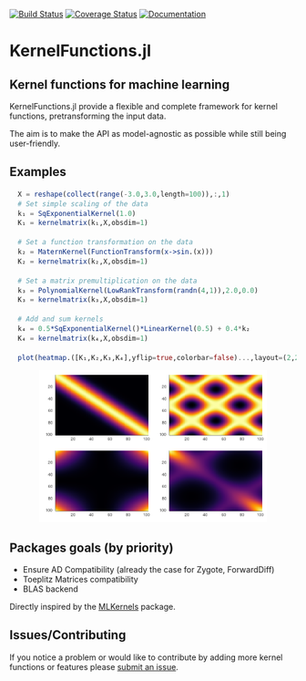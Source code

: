 [![Build Status](https://travis-ci.org/theogf/KernelFunctions.jl.svg?branch=master)](https://travis-ci.org/theogf/KernelFunctions.jl)
[![Coverage Status](https://coveralls.io/repos/github/theogf/KernelFunctions.jl/badge.svg?branch=master)](https://coveralls.io/github/theogf/KernelFunctions.jl?branch=master)
[![Documentation](https://img.shields.io/badge/docs-dev-blue.svg)](https://theogf.github.io/KernelFunctions.jl/dev/)
# KernelFunctions.jl
## Kernel functions for machine learning

KernelFunctions.jl provide a flexible and complete framework for kernel functions, pretransforming the input data.

The aim is to make the API as model-agnostic as possible while still being user-friendly.

## Examples

```julia
  X = reshape(collect(range(-3.0,3.0,length=100)),:,1)
  # Set simple scaling of the data
  k₁ = SqExponentialKernel(1.0)
  K₁ = kernelmatrix(k₁,X,obsdim=1)

  # Set a function transformation on the data
  k₂ = MaternKernel(FunctionTransform(x->sin.(x)))
  K₂ = kernelmatrix(k₂,X,obsdim=1)

  # Set a matrix premultiplication on the data
  k₃ = PolynomialKernel(LowRankTransform(randn(4,1)),2.0,0.0)
  K₃ = kernelmatrix(k₃,X,obsdim=1)

  # Add and sum kernels
  k₄ = 0.5*SqExponentialKernel()*LinearKernel(0.5) + 0.4*k₂
  K₄ = kernelmatrix(k₄,X,obsdim=1)

  plot(heatmap.([K₁,K₂,K₃,K₄],yflip=true,colorbar=false)...,layout=(2,2),title=["K₁" "K₂" "K₃" "K₄"])
```
<p align=center>
  <img src="docs/src/assets/heatmap_combination.png" width=400px>
</p>

## Packages goals (by priority)
- Ensure AD Compatibility (already the case for Zygote, ForwardDiff)
- Toeplitz Matrices compatibility
- BLAS backend

Directly inspired by the [MLKernels](https://github.com/trthatcher/MLKernels.jl) package.

## Issues/Contributing

If you notice a problem or would like to contribute by adding more kernel functions or features please [submit an issue](https://github.com/theogf/KernelFunctions.jl/issues).
